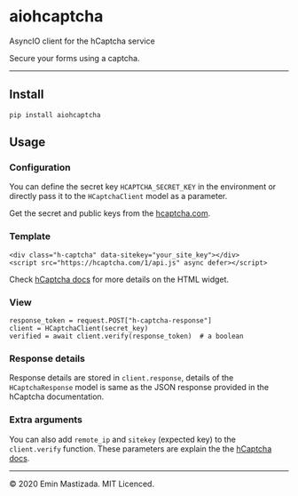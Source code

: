 # aiohcaptcha

AsyncIO client for the hCaptcha service

Secure your forms using a captcha.

---

## Install
    pip install aiohcaptcha
## Usage
### Configuration
You can define the secret key `HCAPTCHA_SECRET_KEY` in the environment or directly pass it to the `HCaptchaClient` model as a parameter.

Get the secret and public keys from the [hcaptcha.com](https://hcaptcha.com).
### Template
    <div class="h-captcha" data-sitekey="your_site_key"></div>
    <script src="https://hcaptcha.com/1/api.js" async defer></script>

Check [hCaptcha docs](https://docs.hcaptcha.com/) for more details on the HTML widget.
### View
    response_token = request.POST["h-captcha-response"]
    client = HCaptchaClient(secret_key)
    verified = await client.verify(response_token)  # a boolean

### Response details

Response details are stored in `client.response`,
details of the `HCaptchaResponse` model is same as the JSON response provided in the hCaptcha documentation.

### Extra arguments

You can also add `remote_ip` and `sitekey` (expected key) to the `client.verify` function.
These parameters are explain the the [hCaptcha docs](https://docs.hcaptcha.com/).

---

&copy; 2020 Emin Mastizada. MIT Licenced.
